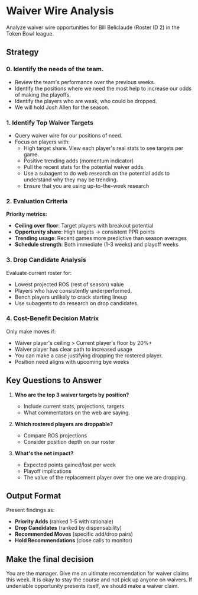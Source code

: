 # Waiver Wire Analysis

Analyze waiver wire opportunities for Bill Beliclaude (Roster ID 2) in the Token Bowl league.

## Strategy

### 0. Identify the needs of the team. 
- Review the team's performance over the previous weeks. 
- Identify the positions where we need the most help to increase our odds of making the playoffs. 
- Identify the players who are weak, who could be dropped. 
- We will hold Josh Allen for the season. 

### 1. Identify Top Waiver Targets
- Query waiver wire for our positions of need. 
- Focus on players with:
  - High target share. View each player's real stats to see targets per game. 
  - Positive trending adds (momentum indicator)
  - Pull the recent stats for the potential waiver adds. 
  - Use a subagent to do web research on the potential adds to understand why they may be trending. 
  - Ensure that you are using up-to-the-week research


### 2. Evaluation Criteria
**Priority metrics:**
- **Ceiling over floor**: Target players with breakout potential
- **Opportunity share**: High targets -> consistent PPR points
- **Trending usage**: Recent games more predictive than season averages
- **Schedule strength**: Both immediate (1-3 weeks) and playoff weeks

### 3. Drop Candidate Analysis
Evaluate current roster for:
- Lowest projected ROS (rest of season) value
- Players who have consistently underperformed. 
- Bench players unlikely to crack starting lineup
- Use subagents to do research on drop candidates. 

### 4. Cost-Benefit Decision Matrix
Only make moves if:
- Waiver player's ceiling > Current player's floor by 20%+
- Waiver player has clear path to increased usage
- You can make a case justifying dropping the rostered player. 
- Position need aligns with upcoming bye weeks

## Key Questions to Answer

1. **Who are the top 3 waiver targets by position?**
   - Include current stats, projections, targets
   - What commentators on the web are saying.

2. **Which rostered players are droppable?**
   - Compare ROS projections
   - Consider position depth on our roster

3. **What's the net impact?**
   - Expected points gained/lost per week
   - Playoff implications
   - The value of the replacement player over the one we are dropping. 


## Output Format

Present findings as:
- **Priority Adds** (ranked 1-5 with rationale)
- **Drop Candidates** (ranked by dispensability)
- **Recommended Moves** (specific add/drop pairs)
- **Hold Recommendations** (close calls to monitor)

## Make the final decision
You are the manager. 
Give me an ultimate recomendation for waiver claims this week. 
It is okay to stay the course and not pick up anyone on waivers. 
If undeniable opportunity presents itself, we should make a waiver claim. 

